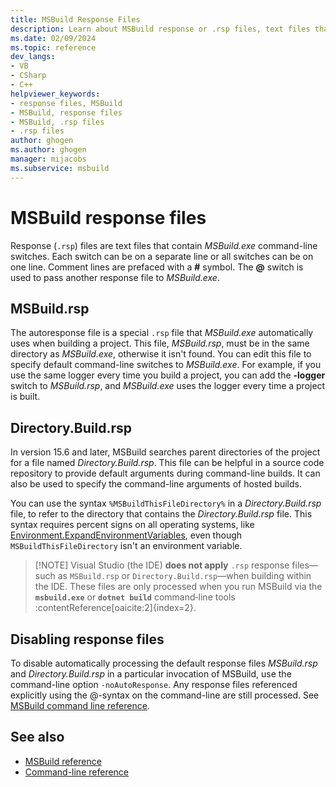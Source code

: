 ```yaml
---
title: MSBuild Response Files
description: Learn about MSBuild response or .rsp files, text files that contain MSBuild.exe command-line switches.
ms.date: 02/09/2024
ms.topic: reference
dev_langs:
- VB
- CSharp
- C++
helpviewer_keywords:
- response files, MSBuild
- MSBuild, response files
- MSBuild, .rsp files
- .rsp files
author: ghogen
ms.author: ghogen
manager: mijacobs
ms.subservice: msbuild
---
```

# MSBuild response files

Response (`.rsp`) files are text files that contain *MSBuild.exe* command-line switches. Each switch can be on a separate line or all switches can be on one line. Comment lines are prefaced with a **#** symbol. The **@** switch is used to pass another response file to *MSBuild.exe*.

## MSBuild.rsp

The autoresponse file is a special `.rsp` file that *MSBuild.exe* automatically uses when building a project. This file, *MSBuild.rsp*, must be in the same directory as *MSBuild.exe*, otherwise it isn't found. You can edit this file to specify default command-line switches to *MSBuild.exe*. For example, if you use the same logger every time you build a project, you can add the **-logger** switch to *MSBuild.rsp*, and *MSBuild.exe* uses the logger every time a project is built.

## Directory.Build.rsp

In version 15.6 and later, MSBuild searches parent directories of the project for a file named *Directory.Build.rsp*. This file can be helpful in a source code repository to provide default arguments during command-line builds.  It can also be used to specify the command-line arguments of hosted builds.

You can use the syntax `%MSBuildThisFileDirectory%` in a *Directory.Build.rsp* file, to refer to the directory that contains the *Directory.Build.rsp* file. This syntax requires percent signs on all operating systems, like [Environment.ExpandEnvironmentVariables](/dotnet/api/system.environment.expandenvironmentvariables), even though `MSBuildThisFileDirectory` isn't an environment variable.

> [!NOTE] Visual Studio (the IDE) **does not apply** `.rsp` response files—such as `MSBuild.rsp` or `Directory.Build.rsp`—when building within the IDE. These files are only processed when you run MSBuild via the **`msbuild.exe`** or **`dotnet build`** command‑line tools :contentReference[oaicite:2]{index=2}.


## Disabling response files

To disable automatically processing the default response files *MSBuild.rsp* and *Directory.Build.rsp* in a particular invocation of MSBuild, use the command-line option `-noAutoResponse`. Any response files referenced explicitly using the @-syntax on the command-line are still processed. See [MSBuild command line reference](msbuild-command-line-reference.md). 

## See also

- [MSBuild reference](../msbuild/msbuild-reference.md)
- [Command-line reference](../msbuild/msbuild-command-line-reference.md)
